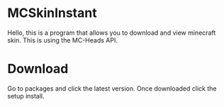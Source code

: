 # MCSkinInstant
Hello, this is a program that allows you to download and view minecraft skin. This is using the MC-Heads API.
# Download
Go to packages and click the latest version. Once downloaded click the setup install.
